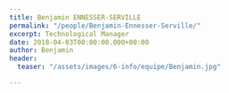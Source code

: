 ```yaml
---
title: Benjamin ENNESSER-SERVILLE
permalink: "/people/Benjamin-Ennesser-Serville/"
excerpt: Technological Manager
date: 2018-04-03T00:00:00.000+00:00
author: Benjamin
header:
  teaser: "/assets/images/6-info/equipe/Benjamin.jpg"

---
```

